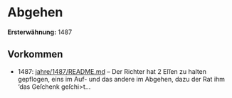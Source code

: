 # Abgehen

**Ersterwähnung:** 1487

## Vorkommen
- 1487: [jahre/1487/README.md](../jahre/1487/README.md) – Der Richter hat 2 Eſſen zu halten gepflogen, eins im
Auf- und das andere im Abgehen, dazu der Rat ihm ‘das
Geſchenk geſchi>t...
